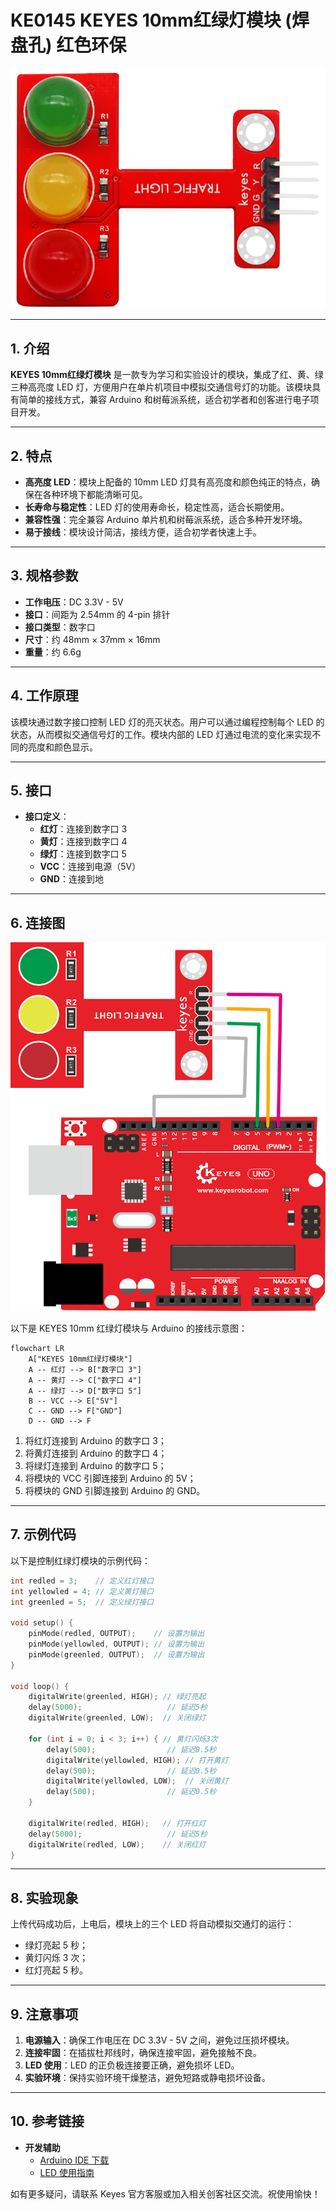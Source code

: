 # KE0145 KEYES 10mm红绿灯模块 (焊盘孔) 红色环保

![image-20250318081452205](media/image-20250318081452205.png)

---

## 1. 介绍
**KEYES 10mm红绿灯模块** 是一款专为学习和实验设计的模块，集成了红、黄、绿三种高亮度 LED 灯，方便用户在单片机项目中模拟交通信号灯的功能。该模块具有简单的接线方式，兼容 Arduino 和树莓派系统，适合初学者和创客进行电子项目开发。

---

## 2. 特点
- **高亮度 LED**：模块上配备的 10mm LED 灯具有高亮度和颜色纯正的特点，确保在各种环境下都能清晰可见。
- **长寿命与稳定性**：LED 灯的使用寿命长，稳定性高，适合长期使用。
- **兼容性强**：完全兼容 Arduino 单片机和树莓派系统，适合多种开发环境。
- **易于接线**：模块设计简洁，接线方便，适合初学者快速上手。

---

## 3. 规格参数
- **工作电压**：DC 3.3V - 5V  
- **接口**：间距为 2.54mm 的 4-pin 排针  
- **接口类型**：数字口  
- **尺寸**：约 48mm × 37mm × 16mm  
- **重量**：约 6.6g  

---

## 4. 工作原理
该模块通过数字接口控制 LED 灯的亮灭状态。用户可以通过编程控制每个 LED 的状态，从而模拟交通信号灯的工作。模块内部的 LED 灯通过电流的变化来实现不同的亮度和颜色显示。

---

## 5. 接口
- **接口定义**：
  - **红灯**：连接到数字口 3
  - **黄灯**：连接到数字口 4
  - **绿灯**：连接到数字口 5
  - **VCC**：连接到电源（5V）
  - **GND**：连接到地

---

## 6. 连接图

![image-20250318081504363](media/image-20250318081504363.png)

以下是 KEYES 10mm 红绿灯模块与 Arduino 的接线示意图：

```mermaid
flowchart LR
    A["KEYES 10mm红绿灯模块"] 
    A -- 红灯 --> B["数字口 3"]
    A -- 黄灯 --> C["数字口 4"]
    A -- 绿灯 --> D["数字口 5"]
    B -- VCC --> E["5V"]
    C -- GND --> F["GND"]
    D -- GND --> F
```

1. 将红灯连接到 Arduino 的数字口 3；  
2. 将黄灯连接到 Arduino 的数字口 4；  
3. 将绿灯连接到 Arduino 的数字口 5；  
4. 将模块的 VCC 引脚连接到 Arduino 的 5V；  
5. 将模块的 GND 引脚连接到 Arduino 的 GND。

---

## 7. 示例代码
以下是控制红绿灯模块的示例代码：

```cpp
int redled = 3;    // 定义红灯接口
int yellowled = 4; // 定义黄灯接口
int greenled = 5;  // 定义绿灯接口

void setup() {
    pinMode(redled, OUTPUT);    // 设置为输出
    pinMode(yellowled, OUTPUT); // 设置为输出
    pinMode(greenled, OUTPUT);  // 设置为输出
}

void loop() {
    digitalWrite(greenled, HIGH); // 绿灯亮起
    delay(5000);                   // 延迟5秒
    digitalWrite(greenled, LOW);  // 关闭绿灯

    for (int i = 0; i < 3; i++) { // 黄灯闪烁3次
        delay(500);                // 延迟0.5秒
        digitalWrite(yellowled, HIGH); // 打开黄灯
        delay(500);                // 延迟0.5秒
        digitalWrite(yellowled, LOW);  // 关闭黄灯
        delay(500);                // 延迟0.5秒
    }

    digitalWrite(redled, HIGH);   // 打开红灯
    delay(5000);                   // 延迟5秒
    digitalWrite(redled, LOW);    // 关闭红灯
}
```

---

## 8. 实验现象
上传代码成功后，上电后，模块上的三个 LED 将自动模拟交通灯的运行：
- 绿灯亮起 5 秒；
- 黄灯闪烁 3 次；
- 红灯亮起 5 秒。

---

## 9. 注意事项
1. **电源输入**：确保工作电压在 DC 3.3V - 5V 之间，避免过压损坏模块。  
2. **连接牢固**：在插拔杜邦线时，确保连接牢固，避免接触不良。  
3. **LED 使用**：LED 的正负极连接要正确，避免损坏 LED。  
4. **实验环境**：保持实验环境干燥整洁，避免短路或静电损坏设备。

---

## 10. 参考链接
- **开发辅助**  
  - [Arduino IDE 下载](https://www.arduino.cc/en/software)  
  - [LED 使用指南](https://learn.adafruit.com/leds)  

如有更多疑问，请联系 Keyes 官方客服或加入相关创客社区交流。祝使用愉快！